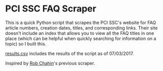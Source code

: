 # PCI SSC FAQ Scraper

This is a quick Python script that scrapes the PCI SSC's website for FAQ article numbers, creation dates, titles, and corresponding links. Their site doesn't include an index that allows you to view all the FAQ titles in one place (which can be helpful when quickly searching for information on a topic) so I built this.

[results.csv](https://github.com/null-route/PCI-SSC-FAQ-Scraper/blob/master/results.csv) includes the results of the script as of 07/03/2017.

Inspired by [Rob Chahin](https://github.com/robchahin)'s previous scraper.
